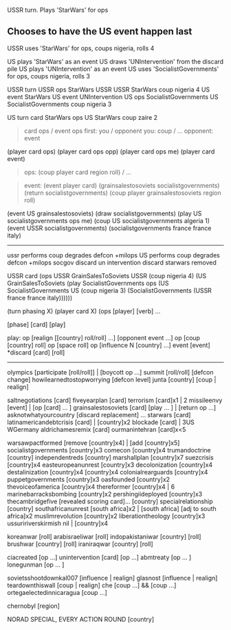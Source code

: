 USSR turn.
Plays 'StarWars' for ops

Chooses to have the US event happen last
------

USSR uses 'StarWars' for ops, coups nigeria, rolls 4

US plays 'StarWars' as an event
US draws 'UNIntervention' from the discard pile
US plays 'UNIntervention' as an event
US uses 'SocialistGovernments' for ops, coups nigeria, rolls 3

USSR turn
    USSR ops StarWars USSR
    USSR StarWars coup nigeria 4
    US event StarWars
        US event UNIntervention
            US ops SocialistGovernments
            US SocialistGovernments coup nigeria 3

US turn
card StarWars ops
US StarWars coup zaire 2


> card
> ops / event
> ops
> first: you / opponent
> you: coup / ...
> opponent: event

(player card ops)
(player card ops opp)
(player card ops me)
(player card event)

> ops:
(coup player card region roll) / ...

> event:
(event player card)
(grainsalestosoviets socialistgovernments)
(return socialistgovernments)
(coup player grainsalestosoviets region roll)

(event US grainsalestosoviets)
(draw socialistgovernments)
(play US socialistgovernments ops me)
(coup US socialistgovernments algeria 1)
(event USSR socialistgovernments)
(socialistgovernments france france italy)

---

ussr performs coup
degrades defcon
+milops
US performs coup
degrades defcon
+milops
socgov discard
un intervention discard
starwars removed

USSR card (ops USSR GrainSalesToSoviets USSR
            (coup nigeria 4)
            (US GrainSalesToSoviets
              (play SocialistGovernments ops
                (US SocialistGovernments US
                  (coup nigeria 3)
                  (SocialistGovernments (USSR france france italy))))))

(turn phasing X)
  (player card X)
    (ops
[player] [verb] ...

[phase] [card] [play]

play:
op [realign [[country] roll/roll] ...] [opponent event ...]
op [coup [country] roll]
op [space roll]
op [influence N [country] ...]
event [event]
*discard [card] [roll]

********

olympics [participate [roll/roll]] | [boycott op ...]
summit [roll/roll] [defcon change]
howilearnedtostopworrying [defcon level]
junta [country] [coup | realign]

saltnegotiations [card]
fiveyearplan [card]
terrorism [card]x1 | 2
missileenvy [event] | [op [card] ... ]
grainsalestosoviets [card] [play ... ] | [return op ...]
asknotwhatyourcountry [discard replacement] ...
starwars [card]
latinamericandebtcrisis [card] | [country]x2
blockade [card] | 3US WGermany
aldrichamesremix [card]
ourmanintehran [card]x<5

warsawpactformed [remove [country]x4] | [add [country]x5]
socialistgovernments [country]x3
comecon [country]x4
trumandoctrine [country]
independentreds [country]
marshallplan [country]x7
suezcrisis [country]x4
easteuropeanunrest [country]x3
decolonization [country]x4
destalinization [country]x4 [country]x4
colonialrearguards [country]x4
puppetgovernments [country]x3
oasfounded [country]x2
thevoiceofamerica [country]x4
thereformer [country]x4 | 6
marinebarracksbombing [country]x2
pershingiideployed [country]x3
thecambridgefive [revealed scoring card]... [country]
specialrelationship [country]
southafricanunrest [south africa]x2 | [south africa] [adj to south africa]x2
muslimrevolution [country]x2
liberationtheology [country]x3
ussuririverskirmish nil | [country]x4

koreanwar [roll]
arabisraeliwar [roll]
indopakistaniwar [country] [roll]
brushwar [country] [roll]
iraniraqwar [country] [roll]

ciacreated [op ...]
unintervention [card] [op ...]
abmtreaty [op ... ]
lonegunman [op ... ]

sovietsshootdownkal007 [influence | realign]
glasnost [influence | realign]
teardownthiswall [coup | realign]
che [coup ...] && [coup ...]
ortegaelectedinnicaragua [coup ...]

chernobyl [region]

NORAD SPECIAL, EVERY ACTION ROUND [country]
